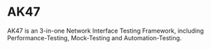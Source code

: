 AK47 
=========

AK47 is an 3-in-one Network Interface Testing Framework, including Performance-Testing, Mock-Testing and Automation-Testing.

